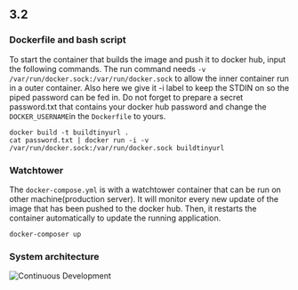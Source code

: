 ## 3.2 

### Dockerfile and bash script

To start the container that builds the image and push it to docker hub, input the following commands. The run command needs `-v /var/run/docker.sock:/var/run/docker.sock` to allow the inner container run in a outer container. Also here we give it -i label to keep the STDIN on so the piped password can be fed in. Do not forget to prepare a secret password.txt that contains your docker hub password and change the `DOCKER_USERNAME`in the `Dockerfile` to yours.

```shell
docker build -t buildtinyurl .
cat password.txt | docker run -i -v /var/run/docker.sock:/var/run/docker.sock buildtinyurl
```

### Watchtower

The `docker-compose.yml` is with a watchtower container that can be run on other machine(production server). It will monitor every new update of the image that has been pushed to the docker hub. Then, it restarts the container automatically to update the running application.

```shell
docker-composer up
```

### System architecture
![Continuous Development](https://user-images.githubusercontent.com/14807898/125167390-8528e980-e1a0-11eb-875b-93baee3c6d57.png)
